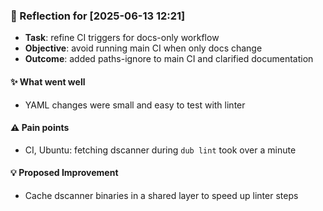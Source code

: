 <!-- reflection-template:start -->
### :book: Reflection for [2025-06-13 12:21]
  - **Task**: refine CI triggers for docs-only workflow
  - **Objective**: avoid running main CI when only docs change
  - **Outcome**: added paths-ignore to main CI and clarified documentation

#### :sparkles: What went well
  - YAML changes were small and easy to test with linter

#### :warning: Pain points
  - CI, Ubuntu: fetching dscanner during `dub lint` took over a minute

#### :bulb: Proposed Improvement
  - Cache dscanner binaries in a shared layer to speed up linter steps
<!-- reflection-template:end -->
